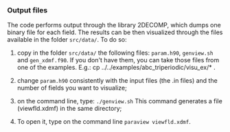 ### Output files
The code performs output through the library 2DECOMP, which dumps one binary file for each field. The results can be then visualized through the files available in the folder `src/data/`. To do so:

  1. copy in the folder `src/data/` the following files: `param.h90`, `genview.sh` and `gen_xdmf.f90`.
     If you don't have them, you can take those files from one of the examples. E.g.:
         cp ../../examples/abc_triperiodic/visu_ex/* .

  2. change `param.h90` consistently with the input files (the .in files) and the number of fields you want to visualize;
 
  3. on the command line, type: `./genview.sh`
     This command generates a file (viewfld.xdmf) in the same directory;

  4. To open it, type on the command line `paraview viewfld.xdmf`.
